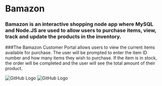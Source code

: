# Bamazon


### Bamazon is an interactive shopping node app where MySQL and Node.JS are used to allow users to purchase items, view, track and update the products in the inventory.

###The Bamazon Customer Portal allows users to view the current items available for purchase. The user will be prompted to enter the item ID number and how many items they wish to purchase. If the item is in stock, the order will be completed and the user will see the total amount of their product.

![GitHub Logo](/images/screenshot1.png)
![GitHub Logo](/images/screenshot(3).png)
